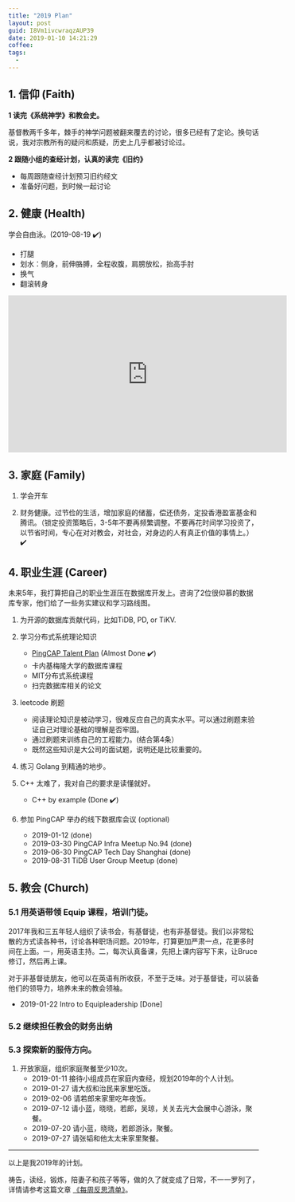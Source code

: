 ```yaml
---
title: "2019 Plan"
layout: post
guid: I8Vm1ivcwraqzAUP39
date: 2019-01-10 14:21:29
coffee:
tags:
  -
---
```



## 1. 信仰 (Faith)

**1 读完《系统神学》和教会史。**

基督教两千多年，棘手的神学问题被翻来覆去的讨论，很多已经有了定论。换句话说，我对宗教所有的疑问和质疑，历史上几乎都被讨论过。

**2 跟随小组的查经计划，认真的读完《旧约》**

- 每周跟随查经计划预习旧约经文
- 准备好问题，到时候一起讨论

## 2. 健康 (Health)

学会自由泳。(2019-08-19 ✔️)

- 打腿
- 划水：侧身，前伸胳膊，全程收腹，肩膀放松，抬高手肘
- 换气
- 翻滚转身

<iframe width="560" height="315" src="https://www.youtube.com/embed/fIoPumDmiJo?start=10" frameborder="0" allow="accelerometer; autoplay; encrypted-media; gyroscope; picture-in-picture" allowfullscreen></iframe>

## 3. 家庭 (Family)

1. 学会开车

2. 财务健康。过节俭的生活，增加家庭的储蓄，偿还债务，定投香港盈富基金和腾讯。（锁定投资策略后，3-5年不要再频繁调整。不要再花时间学习投资了，以节省时间，专心在对对教会，对社会，对身边的人有真正价值的事情上。）✔️

## 4. 职业生涯 (Career)

未来5年，我打算把自己的职业生涯压在数据库开发上。咨询了2位很仰慕的数据库专家，他们给了一些务实建议和学习路线图。

1. 为开源的数据库贡献代码，比如TiDB, PD, or TiKV.

2. 学习分布式系统理论知识
	- [PingCAP Talent Plan](https://github.com/pingcap/talent-plan) (Almost Done ✔️)
	- 卡内基梅隆大学的数据库课程
	- MIT分布式系统课程
	- 扫完数据库相关的论文

3. leetcode 刷题
	- 阅读理论知识是被动学习，很难反应自己的真实水平。可以通过刷题来验证自己对理论基础的理解是否牢固。
	- 通过刷题来训练自己的工程能力。(结合第4条）
	- 既然这些知识是大公司的面试题，说明还是比较重要的。

4. 练习 Golang 到精通的地步。

5. C++ 太难了，我对自己的要求是读懂就好。
	- C++ by example (Done ✔️)

6. 参加 PingCAP 举办的线下数据库会议 (optional)
	- 2019-01-12 (done)
	- 2019-03-30 PingCAP Infra Meetup No.94 (done)
	- 2019-06-30 PingCAP Tech Day Shanghai (done)
	- 2019-08-31 TiDB User Group Meetup (done)


## 5. 教会 (Church)

### 5.1 用英语带领 Equip 课程，培训门徒。

2017年我和三五年轻人组织了读书会，有基督徒，也有非基督徒。我们以非常松散的方式读各种书，讨论各种职场问题。2019年，打算更加严肃一点，花更多时间在上面。一，用英语主持。二，每次认真备课，先把上课内容写下来，让Bruce修订，然后再上课。  
	
对于非基督徒朋友，他可以在英语有所收获，不至于乏味。对于基督徒，可以装备他们的领导力，培养未来的教会领袖。

- 2019-01-22 Intro to Equipleadership [Done]

### 5.2 继续担任教会的财务出纳

### 5.3 探索新的服侍方向。

1. 开放家庭，组织家庭聚餐至少10次。
	- 2019-01-11 接待小组成员在家庭内查经，规划2019年的个人计划。
	- 2019-01-27 请大叔和治民来家里吃饭。
	- 2019-02-06 请若郎来家里吃年夜饭。
	- 2019-07-12 请小蓝，晓晓，若郎，吴琼，关关去光大会展中心游泳，聚餐。
	- 2019-07-20 请小蓝，晓晓，若郎游泳，聚餐。
	- 2019-07-27 请张韬和他太太来家里聚餐。

<!-- The following lines are commented out.
2. 每天做地铁经过人民广场时，顺便给流浪汉买早餐。
	- week1 done
	- week2 done
	- week3 done
	- week4 done
	- week5 done
	- week6 done
	- week7 done
	- week8 done
	- week9 done
	- week10 done
	- week11 done
	- week12 done
	- week13 done
	- week14 done
	- week15 done
	- week16 done
	- week17 done
	- week18 done
	- week19 done
	- week20 done
	- week21 done
	- week22 done
	- week23 done
	- week24 done
	- week25 done
	- week26 done
	- week27 (on vacation)
	- week28 (on vacation)
	- week29 done
	- week30 done
	- week31 done
	- week32 done
	- week33 done
-->

---

以上是我2019年的计划。

祷告，读经，锻炼，陪妻子和孩子等等，做的久了就变成了日常，不一一罗列了，详情请参考这篇文章 [《每周反思清单》](/resolutions-for-my-life.html)。

